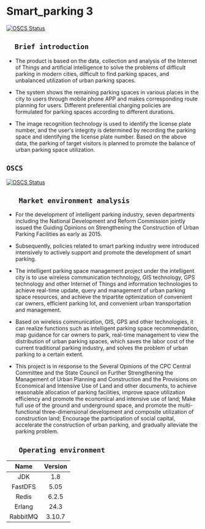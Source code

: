 # Smart_parking 3


[![OSCS Status](https://www.oscs1024.com/platform/badge/993302761/Smart_parking3.git.svg?size=small)](https://www.murphysec.com/dr/Vug67icuIV2V3f1kLh)

##  	`   Brief introduction   `

 * The product is based on the data, collection and analysis of the Internet of Things and artificial intelligence to solve the problems of difficult parking in modern cities, difficult to find parking spaces, and unbalanced utilization of urban parking spaces.
 
* The system shows the remaining parking spaces in various places in the city to users through mobile phone APP and makes corresponding route planning for users. Different preferential charging policies are formulated for parking spaces according to different durations.

* The image recognition technology is used to identify the license plate number, and the user's integrity is determined by recording the parking space and identifying the license plate number. Based on the above data, the parking of target visitors is planned to promote the balance of urban parking space utilization.  

## `OSCS`

[![OSCS Status](https://www.oscs1024.com/platform/badge/993302761/Smart_parking3.git.svg?size=large)](https://www.murphysec.com/dr/QvNlLNJwnKraV7ZYk5)

##  `	 Market environment analysis    `

* For the development of intelligent parking industry, seven departments including the National Development and Reform Commission jointly issued the Guiding Opinions on Strengthening the Construction of Urban Parking Facilities as early as 2015.

* Subsequently, policies related to smart parking industry were introduced intensively to actively support and promote the development of smart parking.

* The intelligent parking space management project under the intelligent city is to use wireless communication technology, GIS technology, GPS technology and other Internet of Things and information technologies to achieve real-time update, query and management of urban parking space resources, and achieve the tripartite optimization of convenient car owners, efficient parking lot, and convenient urban transportation and management.

* Based on wireless communication, GIS, GPS and other technologies, it can realize functions such as intelligent parking space recommendation, map guidance for car owners to park, real-time management to view the distribution of urban parking spaces, which saves the labor cost of the current traditional parking industry, and solves the problem of urban parking to a certain extent.

* This project is in response to the Several Opinions of the CPC Central Committee and the State Council on Further Strengthening the Management of Urban Planning and Construction and the Provisions on Economical and Intensive Use of Land and other documents, to achieve reasonable allocation of parking facilities, improve space utilization efficiency and promote the economical and intensive use of land; Make full use of the ground and underground space, and promote the multi-functional three-dimensional development and composite utilization of construction land; Encourage the participation of social capital, accelerate the construction of urban parking, and gradually alleviate the parking problem.



##  `	 Operating environment   `


|   Name   |     Version     |
|:--------:|:---------------:|
|   JDK    |       1.8       |
| FastDFS  |      5.05       |
|  Redis   |      6.2.5      |
|  Erlang  |      24.3       |
| RabbitMQ |     3.10.7      |



